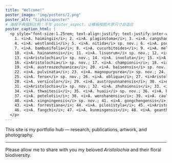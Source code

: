 ```yaml
---
title: "Welcome!"
poster_image: "img/posters/2.png"
poster_alt: "Siphisiaposter"
# 海报不再强制比例：不写 poster_aspect，让模板按图片原尺寸自适应
poster_caption_html: |
  <p style="font-size:1.25rem; text-align:justify; text-justify:inter-word; line-height:1.6; margin:0;">
    1. <i>A. haimingii</i>; 2. <i>A. plagiostoma</i>; 3. <i>A. cangshanensis</i>;
    4. <i>A. westlandii</i>; 5. <i>A. nitida</i> sp. nov.; 6. <i>A. pseudoutriformis</i>;
    7. <i>A. bambusifolia</i>; 8. <i>A. cucurbitoides</i>; 9. <i>A. melanocephala</i>;
    10. <i>A. hainanensis</i>; 11. <i>A. lisuorum</i> sp. nov.; 12. <i>A. pendostoma</i>;
    13. <i>Aristolochia</i> sp. nov.; 14. <i>A. involuta</i>; 15. <i>A. yueguiensis</i> sp. nov.;
    16. <i>Aristolochia</i> sp. nov.; 17. <i>A. championii</i>; 18. <i>A. longii</i> sp. nov.;
    19. <i>A. austroszechuanica</i>; 20. <i>A. baiseensis</i> sp. nov.; 21. <i>A. pustulata</i> sp. nov.;
    22. <i>A. pulvinata</i>; 23. <i>A. magnopurpurea</i> sp. nov.; 24. <i>A. wexiensis</i>;
    25. <i>A. ferox</i> sp. nov.; 26. <i>A. obliqua</i>; 27. <i>Aristolochia</i> sp. nov.;
    28. <i>A. versicolor</i>; 29. <i>A. austroyunnanensis</i>; 30. <i>A. sanheensis</i>;
    31. <i>Aristolochia</i> sp. nov.; 32. <i>A. zhuhaiensis</i>; 33. <i>A. kechangensis</i>;
    34. <i>A. thwaitesii</i>; 35. <i>A. huaii</i> sp. nov.; 36. <i>A. huanjiangensis</i>;
    37. <i>A. petelotii</i>; 38. <i>A. wenshanensis</i>; 39. <i>A. caulialata</i>;
    40. <i>A. xingningensis</i> sp. nov.; 41. <i>A. gongchengensis</i>; 42. <i>A. neolongifolia</i>;
    43. <i>A. forrestiana</i>; 44. <i>A. pilosistyla</i>; 45. <i>Aristolochia</i> sp. nov.;
    46. <i>A. fangchi</i>; 47. <i>A. kunmingensis</i>; 48. <i>A. geantha</i>; 49. <i>A. utriformis</i>.
  </p>
---
```


This site is my portfolio hub — research, publications, artwork, and photography.  

---

Please allow me to share with you my beloved *Aristolochia* and their floral biodiversity.